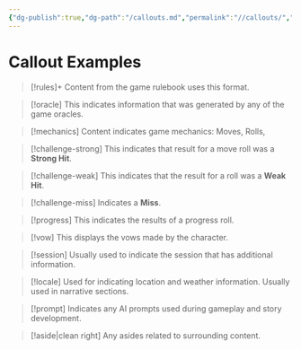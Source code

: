 ```yaml
---
{"dg-publish":true,"dg-path":"/callouts.md","permalink":"//callouts/","dgPassFrontmatter":true,"noteIcon":""}
---
```


# Callout Examples

> [!rules]+
> Content from the game rulebook uses this format.

> [!oracle]
> This indicates information that was generated by any of the game oracles.

> [!mechanics]
> Content indicates game mechanics: Moves, Rolls, 

> [!challenge-strong]
> This indicates that result for a move roll was a **Strong Hit**.

> [!challenge-weak]
> This indicates that the result for a  roll was a **Weak Hit**.

> [!challenge-miss]
> Indicates a **Miss**.

> [!progress]
> This indicates the results of a progress roll.

> [!vow]
> This displays the vows made by the character.

> [!session]
> Usually used to indicate the session that has additional information.

> [!locale]
> Used for indicating location and weather information. Usually used in narrative sections.

> [!prompt]
> Indicates any AI prompts used during gameplay and story development. 

> [!aside|clean right]
> Any asides related to surrounding content.


